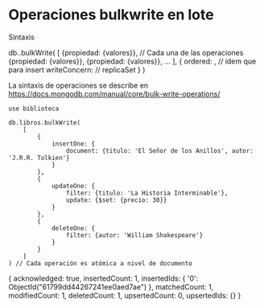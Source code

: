 # Operaciones bulkwrite en lote

Sintaxis

db.<coleccion>.bulkWrite(
    [
        {propiedad: {valores}}, // Cada una de las operaciones
        {propiedad: {valores}},
        {propiedad: {valores}},
        ...
    ],
    {
        ordered: <boolean>, // ídem que para insert 
        writeConcern: <valor> // replicaSet
    }
)

La sintaxis de operaciones se describe en https://docs.mongodb.com/manual/core/bulk-write-operations/

```
use biblioteca

db.libros.bulkWrite(
    [
        {
            insertOne: {
                document: {titulo: 'El Señor de los Anillos', autor: 'J.R.R. Tolkien'}
            }
        },
        {
            updateOne: {
                filter: {titulo: 'La Historia Interminable'},
                update: {$set: {precio: 30}}
            }
        },
        {
            deleteOne: {
                filter: {autor: 'William Shakespeare'}
            }
        }
    ]
) // Cada operación es atómica a nivel de documento

```

{ acknowledged: true,
  insertedCount: 1,
  insertedIds: { '0': ObjectId("61799dd44267241ee0aed7ae") },
  matchedCount: 1,
  modifiedCount: 1,
  deletedCount: 1,
  upsertedCount: 0,
  upsertedIds: {} }
